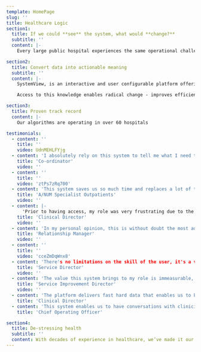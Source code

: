 ```yaml
---
template: HomePage
slug: ''
title: Healthcare Logic
section1:
  title: If we could **see** the system, what would **change?**
  subtitle: ''
  content: |-
    Every large public hospital experiences the same operational challenges relating to access to services across: outpatient clinics, surgery, emergency departments and inpatient beds.

section2:
  title: Convert data into actionable meaning
  subtitle: ''
  content: |-
    SystemView, is an interactive and user configurable platform offering an enterprise solution across all four performance domains that automates demand and capacity for improved waitlists, flow, process and resourcing.

    Access to this knowledge enables radical change - improves efficiencies, cultures and empowers teams to proactively manage and meet performance targets. Organise big data, forget dashboards, redirect analysts’ efforts to truly innovate.

section3:
  title: Proven track record
  content: |-
    Our algorithms are operating in over 60 hospitals

testimonials:
  - content: ''
    title: ''
    video: UdnMEHLFYjg
  - content: 'I absolutely rely on this system to tell me what I need to keep an eye on.'
    title: 'Co-ordinator'
    video: ''
  - content: ''
    title: ''
    video: 'ztPs7zRq700'
  - content: 'This system saves us so much time and replaces a lot of the manual entry we used to do. We now have more time to find solutions.'
    title: 'A/NUM Specialist Outpatients'
    video: ''
  - content: |-
      'Prior to having access, my role was very frustrating due to the lack of meaningful waiting lists that were regularly updated ... having data on tap has made meaningful inroads into my ability to work with clinical departments as we strive to ensure appropriate service for patients.'
    title: 'Clinical Director'
    video: ''
  - content: 'In my personal opinion, this is without doubt the most advanced technology used to inform the delivery of healthcare services.'
    title: 'Relationship Manager'
    video: ''
  - content: ''
    title: ''
    video: 'cceZmDqWnx8'
  - content: 'There's no limitations on the skill of the user, it's a very easy system to navigate, it brings together all aspects of the hospital so we can easily monitor, review, and plan, and we can all work together to make that happen'
    title: 'Service Director'
    video: ''
  - content: 'The value this system brings to my role is immeasurable, I truly believe my job would be near impossible without this system'
    title: 'Service Improvement Director'
    video: ''
  - content: 'The platform delivers fast hard data that enables us to be agile in allocating resources where they are most needed. This platform could be revolutionary for us in health administration'
    title: 'Clinical Director'
  - content: 'This system enables us to have conversations with clinicians that is far more targeted because all the information is in one place'
    title: 'Chief Operating Officer'

section4:
  title: De-stressing health
  subtitle: ''
  content: With decades of experience in healthcare, we’ve made it our mission to create a world where you spend no time looking for data and more time improving your clinical system.
---
```

